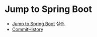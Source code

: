 # Jump to Spring Boot
- [Jump to Spring Boot](https://wikidocs.net/160024) 실습.
- [CommitHistory](https://github.com/kwonkiyong0059/sbb/commits/main/)
